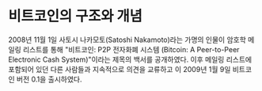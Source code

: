 # 비트코인의 구조와 개념

2008년 11월 1일 사토시 나카모토(Satoshi Nakamoto)라는 가명의 인물이 암호학 메일링 리스트를 통해 "비트코인: P2P 전자화폐 시스템 (Bitcoin: A Peer-to-Peer Electronic Cash System)"이라는 제목의 백서를 공개하였다. 이후 메일링 리스트에 포함되어 있던 다른 사람들과 지속적으로 의견을 교류하고 이 2009년 1월 9일 비트코인 버전 0.1을 출시하였다.

